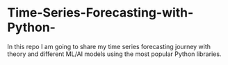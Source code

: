 # Time-Series-Forecasting-with-Python-
In this repo I am going to share my time series forecasting journey with theory and different ML/AI models using the most popular Python libraries.
